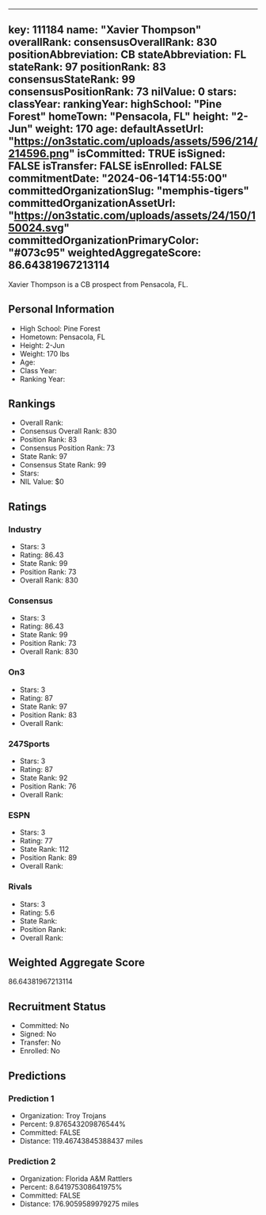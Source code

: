 ---
  key: 111184
  name: "Xavier Thompson"
  overallRank: 
  consensusOverallRank: 830
  positionAbbreviation: CB
  stateAbbreviation: FL
  stateRank: 97
  positionRank: 83
  consensusStateRank: 99
  consensusPositionRank: 73
  nilValue: 0
  stars: 
  classYear: 
  rankingYear: 
  highSchool: "Pine Forest"
  homeTown: "Pensacola, FL"
  height: "2-Jun"
  weight: 170
  age: 
  defaultAssetUrl: "https://on3static.com/uploads/assets/596/214/214596.png"
  isCommitted: TRUE
  isSigned: FALSE
  isTransfer: FALSE
  isEnrolled: FALSE
  commitmentDate: "2024-06-14T14:55:00"
  committedOrganizationSlug: "memphis-tigers"
  committedOrganizationAssetUrl: "https://on3static.com/uploads/assets/24/150/150024.svg"
  committedOrganizationPrimaryColor: "#073c95"
  weightedAggregateScore: 86.64381967213114
  ---
  
  Xavier Thompson is a CB prospect from Pensacola, FL.
  
  ## Personal Information
  - High School: Pine Forest
  - Hometown: Pensacola, FL
  - Height: 2-Jun
  - Weight: 170 lbs
  - Age: 
  - Class Year: 
  - Ranking Year: 
  
  ## Rankings
  - Overall Rank: 
  - Consensus Overall Rank: 830
  - Position Rank: 83
  - Consensus Position Rank: 73
  - State Rank: 97
  - Consensus State Rank: 99
  - Stars: 
  - NIL Value: $0
  
  ## Ratings
  
  ### Industry
  - Stars: 3
  - Rating: 86.43
  - State Rank: 99
  - Position Rank: 73
  - Overall Rank: 830
  
  ### Consensus
  - Stars: 3
  - Rating: 86.43
  - State Rank: 99
  - Position Rank: 73
  - Overall Rank: 830
  
  ### On3
  - Stars: 3
  - Rating: 87
  - State Rank: 97
  - Position Rank: 83
  - Overall Rank: 
  
  ### 247Sports
  - Stars: 3
  - Rating: 87
  - State Rank: 92
  - Position Rank: 76
  - Overall Rank: 
  
  ### ESPN
  - Stars: 3
  - Rating: 77
  - State Rank: 112
  - Position Rank: 89
  - Overall Rank: 
  
  ### Rivals
  - Stars: 3
  - Rating: 5.6
  - State Rank: 
  - Position Rank: 
  - Overall Rank: 
  
  ## Weighted Aggregate Score
  86.64381967213114
  
  ## Recruitment Status
  - Committed: No
  - Signed: No
  - Transfer: No
  - Enrolled: No
  
  
  
  ## Predictions
  
  ### Prediction 1
  - Organization: Troy Trojans
  - Percent: 9.876543209876544%
  - Committed: FALSE
  - Distance: 119.46743845388437 miles
  
  ### Prediction 2
  - Organization: Florida A&M Rattlers
  - Percent: 8.641975308641975%
  - Committed: FALSE
  - Distance: 176.9059589979275 miles
  